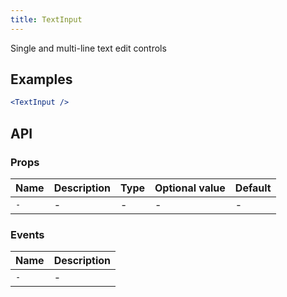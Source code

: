 ```yaml
---
title: TextInput
---
```

Single and multi-line text edit controls

## Examples

```jsx
<TextInput />
```

## API

### Props
Name | Description | Type | Optional value | Default
--- | --- | --- | --- | ---
`-` | - | - | - | -

### Events
Name | Description
--- | ---
`-` | -
